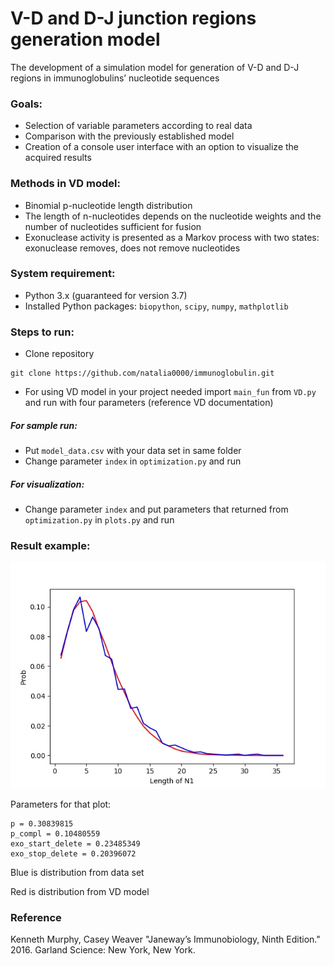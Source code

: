 # V-D and D-J junction regions generation model 
The development of a simulation model for generation of V-D and D-J regions in immunoglobulins’ nucleotide sequences

### Goals: 
- Selection of variable parameters according to real data
- Comparison with the previously established model
- Creation of a console user interface with an option to visualize the acquired results

### Methods in VD model:
- Binomial p-nucleotide length distribution
- The length of n-nucleotides depends on the nucleotide weights and the number of nucleotides sufficient for fusion
- Exonuclease activity is presented as a Markov process with two states: exonuclease removes, does not remove nucleotides

### System requirement: 
- Python 3.x (guaranteed for version 3.7)
- Installed Python packages: `biopython`, `scipy`, `numpy`, `mathplotlib`

### Steps to run:
- Clone repository 
```
git clone https://github.com/natalia0000/immunoglobulin.git
```
- For using VD model in your project needed import `main_fun` from `VD.py` and run with four parameters (reference VD documentation)

##### For sample run:
- Put `model_data.csv` with your data set in same folder
- Change parameter `index` in `optimization.py` and run

##### For visualization:
- Change parameter `index` and put parameters that returned from `optimization.py` in `plots.py` and run

### Result example:

![alt text](https://github.com/natalia0000/immunoglobulin/blob/master/sample_plot.jpg)

Parameters for that plot:
```
p = 0.30839815
p_compl = 0.10480559
exo_start_delete = 0.23485349
exo_stop_delete = 0.20396072
```

Blue is distribution from data set

Red is distribution from VD model

### Reference

Kenneth Murphy, Casey Weaver  "Janeway’s Immunobiology, Ninth Edition." 2016. Garland Science: New York, New York.
